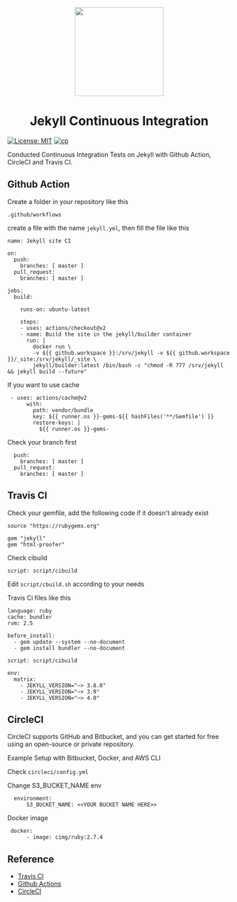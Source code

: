 <p align="center" width="300">
   <img align="center" width="200" src="https://upload.wikimedia.org/wikipedia/commons/4/42/Jekyll_%28software%29_Logo.png" />
   <h1 align="center">Jekyll Continuous Integration</h1>
</p>

[![License: MIT](https://img.shields.io/badge/License-MIT-yellow.svg)](https://opensource.org/licenses/MIT)
[![cp](https://img.shields.io/badge/powered%20by-jekyll-red.svg)](https://jekyllrb.com/)

Conducted Continuous Integration Tests on Jekyll with Github Action, CircleCI and Travis CI.

## Github Action

Create a folder in your repository like this

```
.github/workflows
```

create a file with the name ```jekyll.yml```, then fill the file like this

```
name: Jekyll site CI

on:
  push:
    branches: [ master ]
  pull_request:
    branches: [ master ]

jobs:
  build:

    runs-on: ubuntu-latest

    steps:
    - uses: actions/checkout@v2
    - name: Build the site in the jekyll/builder container
      run: |
        docker run \
        -v ${{ github.workspace }}:/srv/jekyll -v ${{ github.workspace }}/_site:/srv/jekyll/_site \
        jekyll/builder:latest /bin/bash -c "chmod -R 777 /srv/jekyll && jekyll build --future"

```

If you want to use cache

```
 - uses: actions/cache@v2
      with:
        path: vendor/bundle
        key: ${{ runner.os }}-gems-${{ hashFiles('**/Gemfile') }}
        restore-keys: |
          ${{ runner.os }}-gems-
```

Check your branch first

```
  push:
    branches: [ master ]
  pull_request:
    branches: [ master ]
```

## Travis CI

Check your gemfile, add the following code if it doesn't already exist

```
source "https://rubygems.org"

gem "jekyll"
gem "html-proofer"
```

Check cibuild

```
script: script/cibuild
```

Edit ```script/cbuild.sh``` according to your needs

Travis Ci files like this

```
language: ruby
cache: bundler
rvm: 2.5

before_install:
  - gem update --system --no-document
  - gem install bundler --no-document

script: script/cibuild

env:
  matrix:
    - JEKYLL_VERSION="~> 3.8.0"
    - JEKYLL_VERSION="~> 3.9"
    - JEKYLL_VERSION="~> 4.0"
```
## CircleCI

CircleCI supports GitHub and Bitbucket, and you can get started for free using an open-source or private repository.

Example Setup with Bitbucket, Docker, and AWS CLI

Check ```circleci/config.yml```

Change S3_BUCKET_NAME env

```
  environment:
      S3_BUCKET_NAME: <<YOUR BUCKET NAME HERE>>
 ```
Docker image

```
 docker:
      - image: cimg/ruby:2.7.4
```
## Reference

- [Travis CI](https://jekyllrb.com/docs/continuous-integration/travis-ci/)
- [Github Actions](https://jekyllrb.com/docs/continuous-integration/github-actions/)
- [CircleCI](https://jekyllrb.com/docs/continuous-integration/circleci/)
